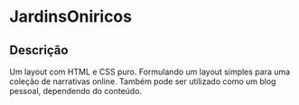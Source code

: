 # JardinsOniricos
## Descrição
Um layout com HTML e CSS puro. Formulando um layout simples para uma coleção de narrativas online. Também pode ser utilizado como um blog pessoal, dependendo do conteúdo.

